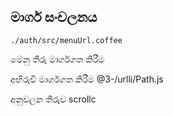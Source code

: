 ## මාර්ග සංචලනය

`./auth/src/menuUrl.coffee`

මෙනු තීරු මාර්ගගත කිරීම

අභිරුචි මාර්ගගත කිරීම
@3-/urlli/Path.js

අනුචලන තීරුව
scrollc